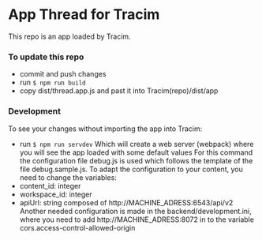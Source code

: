 # App Thread for Tracim

This repo is an app loaded by Tracim.

### To update this repo
- commit and push changes
- run `$ npm run build`
- copy dist/thread.app.js and past it into Tracim(repo)/dist/app

### Development
To see your changes without importing the app into Tracim:
- run `$ npm run servdev`
Which will create a web server (webpack) where you will see the app loaded with some default values
For this command the configuration file debug.js is used which follows the template of the file debug.sample.js. To adapt the configuration to your content, you need to change the variables:
 - content_id: integer
 - workspace_id: integer
 - apiUrl: string composed of http://MACHINE_ADRESS:6543/api/v2
Another needed configuration is made in the backend/development.ini, where you need to add http://MACHINE_ADRESS:8072 in to the variable cors.access-control-allowed-origin
